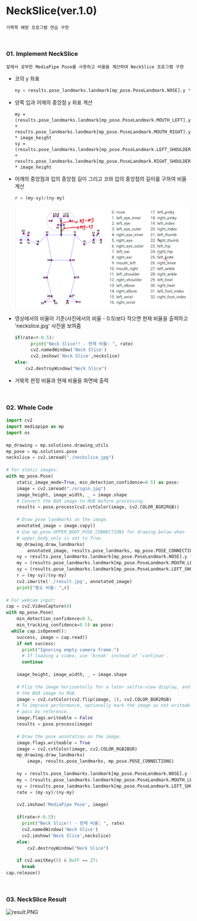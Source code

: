 # NeckSlice(ver.1.0)

`거북목 예방 프로그램 연습 구현`

<br>

### 01. Implement NeckSlice

`앞에서 공부한 MediaPipe Pose를 사용하고 비율을 계산하여 NeckSlice 프로그램 구현` 

* 코의 y 좌표

  ```python
  ny = results.pose_landmarks.landmark[mp_pose.PoseLandmark.NOSE].y * image_height
  ```

* 양쪽 입과 어깨의 중앙점 y 좌표 계산

  ```
  my = (results.pose_landmarks.landmark[mp_pose.PoseLandmark.MOUTH_LEFT].y + results.pose_landmarks.landmark[mp_pose.PoseLandmark.MOUTH_RIGHT].y)/2 * image_height
  sy = (results.pose_landmarks.landmark[mp_pose.PoseLandmark.LEFT_SHOULDER].y + results.pose_landmarks.landmark[mp_pose.PoseLandmark.RIGHT_SHOULDER].y)/2 * image_height
  ```

* 어깨의 중앙점과 입의 중앙점 길이 그리고 코와 입의 중앙점의 길이를 구하여 비율 계산

  ```python
  r = (my-sy)/(ny-my)
  ```

  ![image01.PNG](https://github.com/hyunmin0317/OpenCV_Study/blob/master/NeckSlice/NeckSlice(ver.1.0)/Github/image01.PNG?raw=true)

* 영상에서의 비율아 기준(사진에서의 비율 - 0.5)보다 작으면 현재 비율을 출력하고 'neckslice.jpg' 사진을 보여줌

  ```python
  if(rate<r-0.5):
        print("Neck Slice!! - 현재 비율: ", rate)
        cv2.namedWindow('Neck Slice')
        cv2.imshow('Neck Slice',neckslice)
  else:
      cv2.destroyWindow("Neck Slice")
  ```

* 거북목 판정 비율과 현재 비율을 화면에 출력

<br>

### 02. Whole Code

```python
import cv2
import mediapipe as mp
import os

mp_drawing = mp.solutions.drawing_utils
mp_pose = mp.solutions.pose
neckslice = cv2.imread("./neckslice.jpg")

# For static images:
with mp_pose.Pose(
    static_image_mode=True, min_detection_confidence=0.5) as pose:
    image = cv2.imread("./origin.jpg")
    image_height, image_width, _ = image.shape
    # Convert the BGR image to RGB before processing.
    results = pose.process(cv2.cvtColor(image, cv2.COLOR_BGR2RGB))

    # Draw pose landmarks on the image.
    annotated_image = image.copy()
    # Use mp_pose.UPPER_BODY_POSE_CONNECTIONS for drawing below when
    # upper_body_only is set to True.
    mp_drawing.draw_landmarks(
        annotated_image, results.pose_landmarks, mp_pose.POSE_CONNECTIONS)
    ny = results.pose_landmarks.landmark[mp_pose.PoseLandmark.NOSE].y * image_height
    my = (results.pose_landmarks.landmark[mp_pose.PoseLandmark.MOUTH_LEFT].y + results.pose_landmarks.landmark[mp_pose.PoseLandmark.MOUTH_RIGHT].y)/2 * image_height 
    sy = (results.pose_landmarks.landmark[mp_pose.PoseLandmark.LEFT_SHOULDER].y + results.pose_landmarks.landmark[mp_pose.PoseLandmark.RIGHT_SHOULDER].y)/2 * image_height
    r = (my-sy)/(ny-my)
    cv2.imwrite('./result.jpg', annotated_image)
    print("평소 비율: ",r)

# For webcam input:
cap = cv2.VideoCapture(0)
with mp_pose.Pose(
    min_detection_confidence=0.5,
    min_tracking_confidence=0.5) as pose:
  while cap.isOpened():
    success, image = cap.read()
    if not success:
      print("Ignoring empty camera frame.")
      # If loading a video, use 'break' instead of 'continue'.
      continue

    image_height, image_width, _ = image.shape

    # Flip the image horizontally for a later selfie-view display, and convert
    # the BGR image to RGB.
    image = cv2.cvtColor(cv2.flip(image, 1), cv2.COLOR_BGR2RGB)
    # To improve performance, optionally mark the image as not writeable to
    # pass by reference.
    image.flags.writeable = False
    results = pose.process(image)

    # Draw the pose annotation on the image.
    image.flags.writeable = True
    image = cv2.cvtColor(image, cv2.COLOR_RGB2BGR)
    mp_drawing.draw_landmarks(
        image, results.pose_landmarks, mp_pose.POSE_CONNECTIONS)

    ny = results.pose_landmarks.landmark[mp_pose.PoseLandmark.NOSE].y * image_height
    my = (results.pose_landmarks.landmark[mp_pose.PoseLandmark.MOUTH_LEFT].y + results.pose_landmarks.landmark[mp_pose.PoseLandmark.MOUTH_RIGHT].y)/2 * image_height 
    sy = (results.pose_landmarks.landmark[mp_pose.PoseLandmark.LEFT_SHOULDER].y + results.pose_landmarks.landmark[mp_pose.PoseLandmark.RIGHT_SHOULDER].y)/2 * image_height
    rate = (my-sy)/(ny-my)
    
    cv2.imshow('MediaPipe Pose', image)
    
    if(rate<r-0.5):
      print("Neck Slice!! - 현재 비율: ", rate)
      cv2.namedWindow('Neck Slice')
      cv2.imshow('Neck Slice',neckslice)
    else:
        cv2.destroyWindow("Neck Slice")
      
    if cv2.waitKey(5) & 0xFF == 27:
      break
cap.release()
```

<br>

###  03. NeckSlice Result

![result.PNG](https://github.com/hyunmin0317/Ninja_Turtle/blob/master/NeckSlice/Github/result.PNG?raw=true)